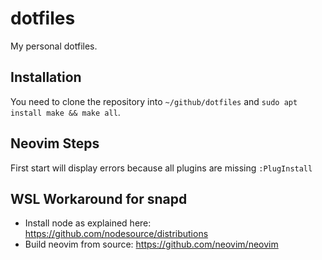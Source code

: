 dotfiles
========

My personal dotfiles.

## Installation

You need to clone the repository into `~/github/dotfiles` and `sudo apt install make && make all`.

## Neovim Steps
First start will display errors because all plugins are missing
`:PlugInstall`
   
## WSL Workaround for snapd

- Install node as explained here: https://github.com/nodesource/distributions
- Build neovim from source: https://github.com/neovim/neovim
